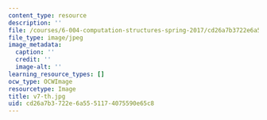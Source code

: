 ```yaml
---
content_type: resource
description: ''
file: /courses/6-004-computation-structures-spring-2017/cd26a7b3722e6a5551174075590e65c8_v7-th.jpg
file_type: image/jpeg
image_metadata:
  caption: ''
  credit: ''
  image-alt: ''
learning_resource_types: []
ocw_type: OCWImage
resourcetype: Image
title: v7-th.jpg
uid: cd26a7b3-722e-6a55-5117-4075590e65c8
---
```

